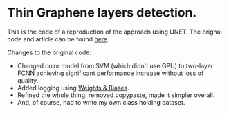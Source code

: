# Thin Graphene layers detection.

This is the code of a reproduction of the approach using UNET. The orignal code and article can be found [here](https://github.com/Hui-Ying/Graphene-automatic-detection).

Changes to the original code:
* Changed color model from SVM (which didn't use GPU) to two-layer FCNN achieving significant performance increase without loss of quality.
* Added logging using [Weights & Biases](https://wandb.ai/site).
* Refined the whole thing: removed copypaste, made it simpler overall.
* And, of course, had to write my own class holding dataset.
